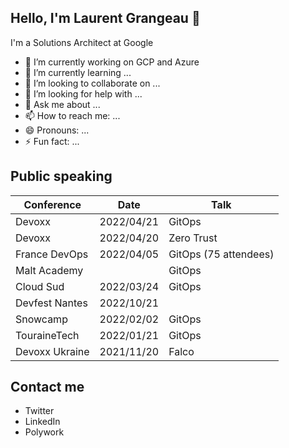 ## Hello, I'm Laurent Grangeau 👋
I'm a Solutions Architect at Google
- 🔭 I’m currently working on GCP and Azure
- 🌱 I’m currently learning ...
- 👯 I’m looking to collaborate on ...
- 🤔 I’m looking for help with ...
- 💬 Ask me about ...
- 📫 How to reach me: ...
- 😄 Pronouns: ...
- ⚡ Fun fact: ...

## Public speaking
| Conference | Date | Talk |
|---|---|---|
| Devoxx | 2022/04/21 | GitOps |
| Devoxx | 2022/04/20 | Zero Trust |
| France DevOps | 2022/04/05 | GitOps (75 attendees) |
| Malt Academy | | GitOps|
| Cloud Sud | 2022/03/24 | GitOps |
| Devfest Nantes | 2022/10/21 | |
| Snowcamp | 2022/02/02 | GitOps |
| TouraineTech | 2022/01/21 | GitOps |
| Devoxx Ukraine | 2021/11/20 | Falco |

## Contact me
- Twitter
- LinkedIn
- Polywork
